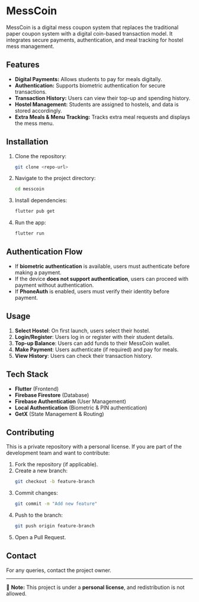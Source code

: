 # MessCoin

MessCoin is a digital mess coupon system that replaces the traditional paper coupon system with a digital coin-based transaction model. It integrates secure payments, authentication, and meal tracking for hostel mess management.

## Features
- **Digital Payments:** Allows students to pay for meals digitally.
- **Authentication:** Supports biometric authentication for secure transactions.
- **Transaction History:** Users can view their top-up and spending history.
- **Hostel Management:** Students are assigned to hostels, and data is stored accordingly.
- **Extra Meals & Menu Tracking:** Tracks extra meal requests and displays the mess menu.

## Installation
1. Clone the repository:
   ```sh
   git clone <repo-url>
   ```
2. Navigate to the project directory:
   ```sh
   cd messcoin
   ```
3. Install dependencies:
   ```sh
   flutter pub get
   ```
4. Run the app:
   ```sh
   flutter run
   ```

## Authentication Flow
- If **biometric authentication** is available, users must authenticate before making a payment.
- If the device **does not support authentication**, users can proceed with payment without authentication.
- If **PhoneAuth** is enabled, users must verify their identity before payment.

## Usage
1. **Select Hostel**: On first launch, users select their hostel.
2. **Login/Register**: Users log in or register with their student details.
3. **Top-up Balance**: Users can add funds to their MessCoin wallet.
4. **Make Payment**: Users authenticate (if required) and pay for meals.
5. **View History**: Users can check their transaction history.

## Tech Stack
- **Flutter** (Frontend)
- **Firebase Firestore** (Database)
- **Firebase Authentication** (User Management)
- **Local Authentication** (Biometric & PIN authentication)
- **GetX** (State Management & Routing)

## Contributing
This is a private repository with a personal license. If you are part of the development team and want to contribute:
1. Fork the repository (if applicable).
2. Create a new branch:
   ```sh
   git checkout -b feature-branch
   ```
3. Commit changes:
   ```sh
   git commit -m "Add new feature"
   ```
4. Push to the branch:
   ```sh
   git push origin feature-branch
   ```
5. Open a Pull Request.

## Contact
For any queries, contact the project owner.

---
📌 **Note:** This project is under a **personal license**, and redistribution is not allowed.

